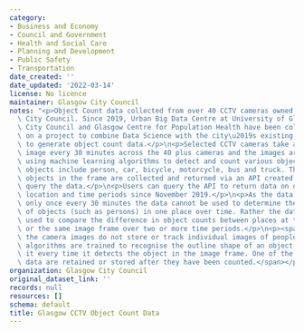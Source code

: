 ```yaml
---
category:
- Business and Economy
- Council and Government
- Health and Social Care
- Planning and Development
- Public Safety
- Transportation
date_created: ''
date_updated: '2022-03-14'
license: No licence
maintainer: Glasgow City Council
notes: "<p>Object Count data collected from over 40 CCTV cameras owned by Glasgow\
  \ City Council. Since 2019, Urban Big Data Centre at University of Glasgow, Glasgow\
  \ City Council and Glasgow Centre for Population Health have been collaborating\
  \ on a project to combine Data Science with the city\u2019s existing CCTV network\
  \ to generate object count data.</p>\n<p>Selected CCTV cameras take a single frame\
  \ image every 30 minutes across the 40 plus cameras and the images are processed\
  \ using machine learning algorithms to detect and count various objects \u2013 the\
  \ objects include person, car, bicycle, motorcycle, bus and truck. The counts of\
  \ objects in the frame are collected and returned via an API created to access and\
  \ query the data.</p>\n<p>Users can query the API to return data on object type,\
  \ location and time periods since November 2019.</p>\n<p>As the data detects objects\
  \ only once every 30 minutes the data cannot be used to determine the absolute number\
  \ of objects (such as persons) in one place over time. Rather the data should be\
  \ used to compare the difference in object counts between places at the same time\
  \ or the same image frame over two or more time periods.</p>\n<p><span>Note that</span><span>\
  \ the camera images do not store or track individual images of people, rather the\
  \ algorithms are trained to recognise the outline shape of an object only and count\
  \ it every time it detects the object in the image frame. One of the image count\
  \ data are retained or stored after they have been counted.</span></p>\n<p><br /></p>"
organization: Glasgow City Council
original_dataset_link: ''
records: null
resources: []
schema: default
title: Glasgow CCTV Object Count Data
---
```

